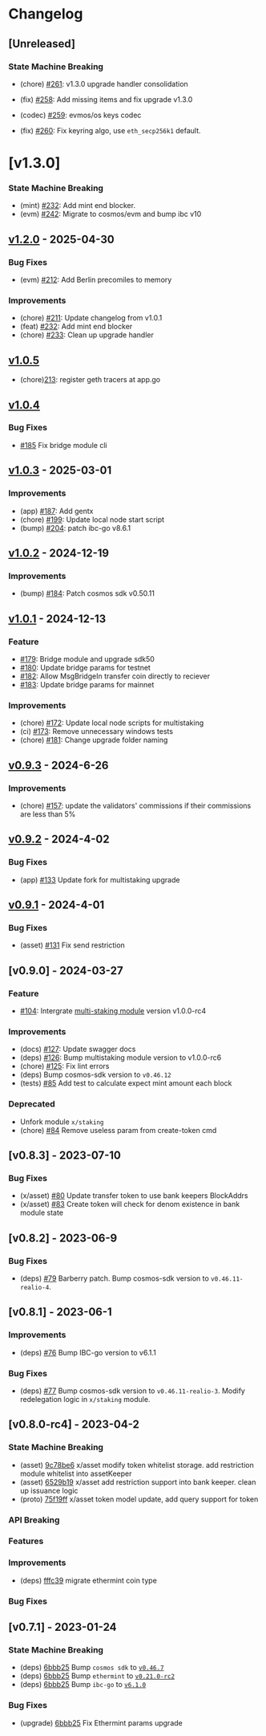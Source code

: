 <!--
Guiding Principles:

Changelogs are for humans, not machines.
There should be an entry for every single version.
The same types of changes should be grouped.
Versions and sections should be linkable.
The latest version comes first.
The release date of each version is displayed.
Mention whether you follow Semantic Versioning.

Usage:

Change log entries are to be added to the Unreleased section under the
appropriate stanza (see below). Each entry should ideally include a tag and
the Github issue reference in the following format:

* (<tag>) \#<issue-number> message

ex: - (upgrade) [#1](https://github.com/realiotech/realio-network/pull/3) Fix Asset types

The issue numbers will later be link-ified during the release process so you do
not have to worry about including a link manually, but you can if you wish.

Types of changes (Stanzas):

"Features" for new features.
"Improvements" for changes in existing functionality.
"Deprecated" for soon-to-be removed features.
"Bug Fixes" for any bug fixes.
"Client Breaking" for breaking CLI commands and REST routes used by end-users.
"API Breaking" for breaking exported APIs used by developers building on SDK.
"State Machine Breaking" for any changes that result in a different AppState given same genesisState and txList.

Ref: https://keepachangelog.com/en/1.0.0/
-->

# Changelog

## [Unreleased]

### State Machine Breaking

- (chore) [#261](https://github.com/realiotech/realio-network/pull/261):  v1.3.0 upgrade handler consolidation

- (fix) [#258](https://github.com/realiotech/realio-network/pull/258): Add missing items and fix upgrade v1.3.0

- (codec) [#259](https://github.com/realiotech/realio-network/pull/259): evmos/os keys codec

- (fix) [#260](https://github.com/realiotech/realio-network/pull/260): Fix keyring algo, use `eth_secp256k1` default.

# [v1.3.0]

### State Machine Breaking

- (mint) [#232](https://github.com/realiotech/realio-network/pull/232): Add mint end blocker.
- (evm) [#242](https://github.com/realiotech/realio-network/pull/242): Migrate to cosmos/evm and bump ibc v10

## [v1.2.0](https://github.com/realiotech/realio-network/releases/tag/v1.2.0) - 2025-04-30

### Bug Fixes

- (evm) [#212](https://github.com/realiotech/realio-network/pull/212): Add Berlin precomiles to memory

### Improvements

- (chore) [#211](https://github.com/realiotech/realio-network/pull/211): Update changelog from v1.0.1
- (feat) [#232](https://github.com/realiotech/realio-network/pull/232): Add mint end blocker
- (chore) [#233](https://github.com/realiotech/realio-network/pull/233): Clean up upgrade handler

## [v1.0.5](https://github.com/realiotech/realio-network/releases/tag/v1.0.5)

- (chore)[213](https://github.com/realiotech/realio-network/pull/213): register geth tracers at app.go

## [v1.0.4](https://github.com/realiotech/realio-network/releases/tag/v1.0.4)

### Bug Fixes

- [#185](https://github.com/realiotech/realio-network/pull/185) Fix bridge module cli

## [v1.0.3](https://github.com/realiotech/realio-network/releases/tag/v1.0.3) - 2025-03-01

### Improvements

- (app) [#187](https://github.com/realiotech/realio-network/pull/187): Add gentx
- (chore) [#199](https://github.com/realiotech/realio-network/pull/199): Update local node start script
- (bump) [#204](https://github.com/realiotech/realio-network/pull/204): patch ibc-go v8.6.1


## [v1.0.2](https://github.com/realiotech/realio-network/releases/tag/v1.0.2) - 2024-12-19

### Improvements

- (bump) [#184](https://github.com/realiotech/realio-network/pull/184): Patch cosmos sdk v0.50.11

## [v1.0.1](https://github.com/realiotech/realio-network/releases/tag/1.0.1) - 2024-12-13

### Feature

- [#179](https://github.com/realiotech/realio-network/pull/179): Bridge module and upgrade sdk50
- [#180](https://github.com/realiotech/realio-network/pull/180): Update bridge params for testnet
- [#182](https://github.com/realiotech/realio-network/pull/182): Allow MsgBridgeIn transfer coin directly to reciever
- [#183](https://github.com/realiotech/realio-network/pull/183): Update bridge params for mainnet

### Improvements

- (chore) [#172](https://github.com/realiotech/realio-network/pull/172): Update local node scripts for multistaking
- (ci) [#173](https://github.com/realiotech/realio-network/pull/173): Remove unnecessary windows tests
- (chore) [#181](https://github.com/realiotech/realio-network/pull/181): Change upgrade folder naming

## [v0.9.3](https://github.com/realiotech/realio-network/releases/tag/v0.9.3) - 2024-6-26

### Improvements

- (chore) [#157](https://github.com/realiotech/realio-network/pull/157): update the validators' commissions if their commissions are less than 5%

## [v0.9.2](https://github.com/realiotech/realio-network/releases/tag/v0.9.1) - 2024-4-02

### Bug Fixes

- (app) [#133](https://github.com/realiotech/realio-network/pull/133) Update fork for multistaking upgrade

## [v0.9.1](https://github.com/realiotech/realio-network/releases/tag/v0.9.1) - 2024-4-01

### Bug Fixes

- (asset) [#131](https://github.com/realiotech/realio-network/pull/131) Fix send restriction


## [v0.9.0] - 2024-03-27

### Feature

- [#104](https://github.com/realiotech/realio-network/pull/104):  Intergrate [multi-staking module](https://github.com/realiotech/multi-staking) version v1.0.0-rc4

### Improvements

- (docs) [#127](https://github.com/realiotech/realio-network/pull/127): Update swagger docs
- (deps) [#126](https://github.com/realiotech/realio-network/pull/126): Bump multistaking module version to v1.0.0-rc6
- (chore) [#125](https://github.com/realiotech/realio-network/pull/125): Fix lint errors
- (deps) Bump cosmos-sdk version to `v0.46.12`
- (tests) [#85](https://github.com/realiotech/realio-network/pull/85) Add test to calculate expect mint amount each block

### Deprecated

- Unfork module `x/staking`
- (chore) [#84](https://github.com/realiotech/realio-network/pull/84)  Remove useless param from create-token cmd

## [v0.8.3] - 2023-07-10

### Bug Fixes

- (x/asset) [#80](https://github.com/realiotech/realio-network/pull/80) Update transfer token to use bank keepers BlockAddrs
- (x/asset) [#83](https://github.com/realiotech/realio-network/pull/83) Create token will check for denom existence in bank module state

## [v0.8.2] - 2023-06-9

### Bug Fixes

- (deps) [#79](https://github.com/realiotech/realio-network/pull/79) Barberry patch. Bump cosmos-sdk version to `v0.46.11-realio-4`.

## [v0.8.1] - 2023-06-1

### Improvements

- (deps) [#76](https://github.com/realioteach/realio-network/pull/76) Bump IBC-go version to v6.1.1

### Bug Fixes

- (deps) [#77](https://github.com/realiotech/realio-network/pull/77) Bump cosmos-sdk version to `v0.46.11-realio-3`.
  Modify redelegation logic in `x/staking` module.

## [v0.8.0-rc4] - 2023-04-2

### State Machine Breaking
- (asset) [9c78be6](https://github.com/realiotech/realio-network/commit/9c78be67e8fc06997c07a5c84559d41f67cf196f) x/asset modify token whitelist storage. add restriction module whitelist into assetKeeper
- (asset) [6529b19](https://github.com/realiotech/realio-network/commit/6529b19cba0b7abfefb5d476c628a1fe4224f5e5) x/asset add restriction support into bank keeper. clean up issuance logic
- (proto) [75f19ff](https://github.com/realiotech/realio-network/commit/75f19ff86aeff854fa853f4e06d5f72cb3193324) x/asset token model update, add query support for token

### API Breaking

### Features

### Improvements
- (deps) [fffc39](https://github.com/realiotech/realio-network/commit/fffc39c10369ae12691d58dd936d0d7f481dc486) migrate ethermint coin type

### Bug Fixes
## [v0.7.1] - 2023-01-24

### State Machine Breaking

- (deps) [6bbb25](https://github.com/realiotech/realio-network/commit/6bbb2584e1d855dba77cde49a415fd4dba282cb5) Bump `cosmos sdk` to [`v0.46.7`](https://github.com/realiotech/cosmos-sdk/releases/tag/v0.46.x-realio-alpha-0.6)
- (deps) [6bbb25](https://github.com/realiotech/realio-network/commit/6bbb2584e1d855dba77cde49a415fd4dba282cb5) Bump `ethermint` to [`v0.21.0-rc2`](https://github.com/evmos/ethermint/releases/tag/v0.21.0-rc1)
- (deps) [6bbb25](https://github.com/realiotech/realio-network/commit/6bbb2584e1d855dba77cde49a415fd4dba282cb5) Bump `ibc-go` to [`v6.1.0`](https://github.com/cosmos/ibc-go/releases/tag/v6.1.0)

### Bug Fixes

- (upgrade) [6bbb25](https://github.com/realiotech/realio-network/commit/6bbb2584e1d855dba77cde49a415fd4dba282cb5) Fix Ethermint params upgrade
